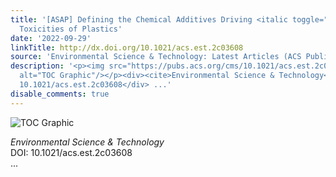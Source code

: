 ```yaml
---
title: '[ASAP] Defining the Chemical Additives Driving <italic toggle="yes">In Vitro</italic>
  Toxicities of Plastics'
date: '2022-09-29'
linkTitle: http://dx.doi.org/10.1021/acs.est.2c03608
source: 'Environmental Science & Technology: Latest Articles (ACS Publications)'
description: '<p><img src="https://pubs.acs.org/cms/10.1021/acs.est.2c03608/asset/images/medium/es2c03608_0007.gif"
  alt="TOC Graphic"/></p><div><cite>Environmental Science & Technology</cite></div><div>DOI:
  10.1021/acs.est.2c03608</div> ...'
disable_comments: true
---
```

<p><img src="https://pubs.acs.org/cms/10.1021/acs.est.2c03608/asset/images/medium/es2c03608_0007.gif" alt="TOC Graphic"/></p><div><cite>Environmental Science & Technology</cite></div><div>DOI: 10.1021/acs.est.2c03608</div> ...